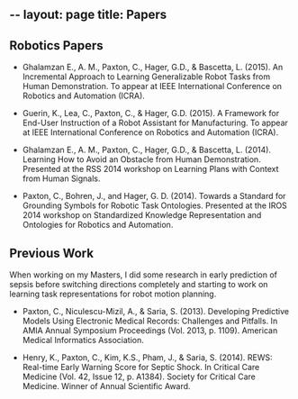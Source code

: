 --
layout: page
title: Papers
--

## Robotics Papers

  * Ghalamzan E., A. M., Paxton, C., Hager, G.D., & Bascetta, L. (2015). An Incremental Approach to Learning Generalizable Robot Tasks from Human Demonstration. To appear at IEEE International Conference on Robotics and Automation (ICRA).

  * Guerin, K., Lea, C., Paxton, C., & Hager, G.D. (2015). A Framework for End-User Instruction of a Robot Assistant for Manufacturing. To appear at IEEE International Conference on Robotics and Automation (ICRA).

  * Ghalamzan E., A. M., Paxton, C., Hager, G.D., & Bascetta, L. (2014). Learning How to Avoid an Obstacle from Human Demonstration. Presented at the RSS 2014 workshop on Learning Plans with Context from Human Signals.

  * Paxton, C., Bohren, J., and Hager, G. D. (2014). Towards a Standard for Grounding Symbols for Robotic Task Ontologies. Presented at the IROS 2014 workshop on Standardized Knowledge Representation and Ontologies for Robotics and Automation. 

## Previous Work

<p class="message">
When working on my Masters, I did some research in early prediction of sepsis before switching directions completely and starting to work on learning task representations for robot motion planning.
</p>

  * Paxton, C., Niculescu-Mizil, A., & Saria, S. (2013). Developing Predictive Models Using Electronic Medical Records: Challenges and Pitfalls. In AMIA Annual Symposium Proceedings (Vol. 2013, p. 1109). American Medical Informatics Association.

  * Henry, K., Paxton, C., Kim, K.S., Pham, J., & Saria, S. (2014). REWS: Real-time Early Warning Score for Septic Shock. In Critical Care Medicine (Vol. 42, Issue 12, p. A1384). Society for Critical Care Medicine. Winner of Annual Scientific Award. 

